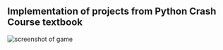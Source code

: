 ## Implementation of projects from Python Crash Course textbook
 ![screenshot of game](images/game_screen.png)